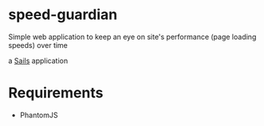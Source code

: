 # speed-guardian

Simple web application to keep an eye on site's performance (page loading speeds) over time

a [Sails](http://sailsjs.org) application

Requirements
==========================
- PhantomJS

